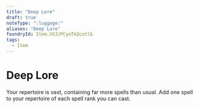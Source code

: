 ```yaml
---
title: "Deep Lore"
draft: true
noteType: ":luggage:"
aliases: "Deep Lore"
foundryId: Item.VG3JPCyoTkQcotlG
tags:
  - Item
---
```


# Deep Lore

Your repertoire is vast, containing far more spells than usual. Add one spell to your repertoire of each spell rank you can cast.
